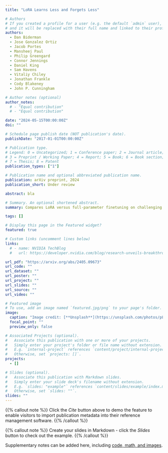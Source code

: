 ```yaml
---
title: "LoRA Learns Less and Forgets Less"

# Authors
# If you created a profile for a user (e.g. the default `admin` user), write the username (folder name) here
# and it will be replaced with their full name and linked to their profile.
authors:
  - Dan Biderman
  - Jose Gonzalez Ortiz
  - Jacob Portes
  - Mansheej Paul
  - Philip Greengard
  - Connor Jennings
  - Daniel King
  - Sam Havens
  - Vitaliy Chiley
  - Jonathan Frankle
  - Cody Blakeney
  - John P. Cunningham

# Author notes (optional)
author_notes:
  # - "Equal contribution"
  # - "Equal contribution"

date: "2024-05-15T00:00:00Z"
doi: ""

# Schedule page publish date (NOT publication's date).
publishDate: "2017-01-01T00:00:00Z"

# Publication type.
# Legend: 0 = Uncategorized; 1 = Conference paper; 2 = Journal article;
# 3 = Preprint / Working Paper; 4 = Report; 5 = Book; 6 = Book section;
# 7 = Thesis; 8 = Patent
publication_types: ["1"]

# Publication name and optional abbreviated publication name.
publication: arXiv preprint, 2024
publication_short: Under review

abstract: bla

# Summary. An optional shortened abstract.
summary: Compares LoRA versus full-parameter finetuning on challenging code and math tasks; sheds light on the learning-forgetting tradeoffs. Showing that LoRA usually underperforms full finetuning in a new target domain while forgetting less of the source domain.

tags: []

# Display this page in the Featured widget?
featured: true

# Custom links (uncomment lines below)
links:
  # - name: NVIDIA TechBlog
  #   url: https://developer.nvidia.com/blog/research-unveils-breakthrough-deep-learning-tool-for-understanding-neural-activity-and-movement-control/

url_pdf: "https://arxiv.org/abs/2405.09673"
url_code: ""
url_dataset: ""
url_poster: ""
url_project: ""
url_slides: ""
url_source: ""
url_video: ""

# Featured image
# To use, add an image named `featured.jpg/png` to your page's folder.
image:
  caption: "Image credit: [**Unsplash**](https://unsplash.com/photos/pLCdAaMFLTE)"
  focal_point: ""
  preview_only: false

# Associated Projects (optional).
#   Associate this publication with one or more of your projects.
#   Simply enter your project's folder or file name without extension.
#   E.g. `internal-project` references `content/project/internal-project/index.md`.
#   Otherwise, set `projects: []`.
projects:
  - []

# Slides (optional).
#   Associate this publication with Markdown slides.
#   Simply enter your slide deck's filename without extension.
#   E.g. `slides: "example"` references `content/slides/example/index.md`.
#   Otherwise, set `slides: ""`.
slides: ""
---
```


{{% callout note %}}
Click the _Cite_ button above to demo the feature to enable visitors to import publication metadata into their reference management software.
{{% /callout %}}

{{% callout note %}}
Create your slides in Markdown - click the _Slides_ button to check out the example.
{{% /callout %}}

Supplementary notes can be added here, including [code, math, and images](https://wowchemy.com/docs/writing-markdown-latex/).
